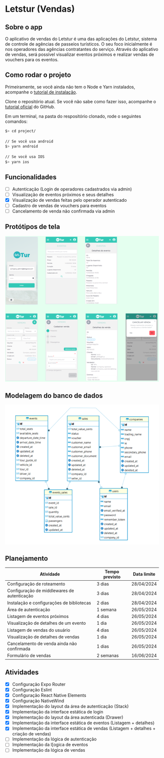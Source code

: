 # Letstur (Vendas)

## Sobre o app
O aplicativo de vendas do Letstur é uma das aplicações do Letstur, sistema de controle de agências de passeios turísticos. O seu foco inicialmente é nos operadores das agências contratantes do serviço. Através do aplicativo de vendas, será possível visualizar eventos próximos e realizar vendas de vouchers para os eventos.

## Como rodar o projeto

Primeiramente, se você ainda não tem o Node e Yarn instalados, acompanhe o [tutorial de instalação](https://docs.google.com/document/d/19-0HcZK2Jd_CDPh7jDLcqdaBCVfxMNwam1U8Sbfv5aw/edit).

Clone o repositório atual. Se você não sabe como fazer isso, acompanhe o [tutorial oficial](https://docs.github.com/pt/repositories/creating-and-managing-repositories/cloning-a-repository) do GitHub.

Em um terminal, na pasta do respositório clonado, rode o seguintes comandos:

```bash
$> cd project/

// Se você usa android
$> yarn android

// Se você usa IOS
$> yarn ios
```

## Funcionalidades
- [ ] Autenticação (Login de operadores cadastrados via admin)
- [ ] Visualização de eventos próximos e seus detalhes
- [x] Visualização de vendas feitas pelo operador autenticado
- [ ] Cadastro de vendas de vouchers para eventos
- [ ] Cancelamento de venda não confirmada via admin

## Protótipos de tela

![Protótipo de telas](docs/prototipo.png)

## Modelagem do banco de dados

![Modelagem do banco de dados](docs/modelagem-banco.png)

## Planejamento

| Atividade | Tempo previsto | Data limite |
| ----------- | ----------- | ----------- |
| Configuração de roteamento     | 3 dias      | 28/04/2024 |
| Configuração de middlewares de autenticação    | 3 dias      | 28/04/2024 |
| Instalação e configurações de bibliotecas     | 2 dias      | 28/04/2024 |
| Área de autenticação    | 1 semana      | 26/05/2024 |
| Listagem de eventos próximos    | 4 dias     | 26/05/2024 |
| Visualização de detalhes de um evento    | 1 dia      | 26/05/2024 |
| Listagem de vendas do usuário    | 4 dias    | 26/05/2024 |
| Visualização de detalhes de vendas    | 1 dia     | 26/05/2024 |
| Cancelamento de venda ainda não confirmada    | 1 dias      | 26/05/2024 |
| Formulário de vendas    | 2 semanas      |16/06/2024 |

## Atividades
- [x] Configuração Expo Router
- [x] Configuração Eslint
- [x] Configuração React Native Elements
- [x] Configuração NativeWind
- [x] Implementação do layout da área de autenticação (Stack)
- [x] Implementação da interface estática de login
- [x] Implementação do layout da área autenticada (Drawer)
- [x] Implementação da interface estática de eventos (Listagem + detalhes)
- [x] Implementação da interface estática de vendas (Listagem + detalhes + criação de vendas)
- [ ] Implementação da lógica de autenticação
- [ ] Implementação da l[ogica de eventos
- [ ] Implementação da lógica de vendas
